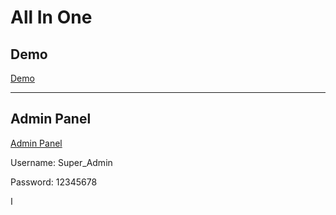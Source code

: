 <h1>All In One</h1>
<h2>Demo</h2>
<a href="https://youssef-sayed-allinone.infinityfreeapp.com/">Demo</a>
<hr/>
<h2>Admin Panel</h2>
<a href="https://youssef-sayed-allinone.infinityfreeapp.com/admin/login">Admin Panel</a>
<p>Username: Super_Admin</p>
<p>Password: 12345678</p>
ا
